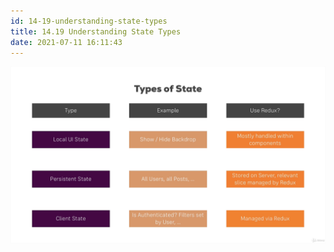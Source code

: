 ```yaml
---
id: 14-19-understanding-state-types
title: 14.19 Understanding State Types
date: 2021-07-11 16:11:43
---
```


![](assets/19-1-types-of-state-use-or-not-redux.png)
